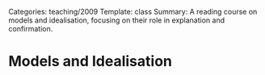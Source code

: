 Categories: teaching/2009
Template: class
Summary: A reading course on models and idealisation, focusing on their role in explanation and confirmation.

# Models and Idealisation
